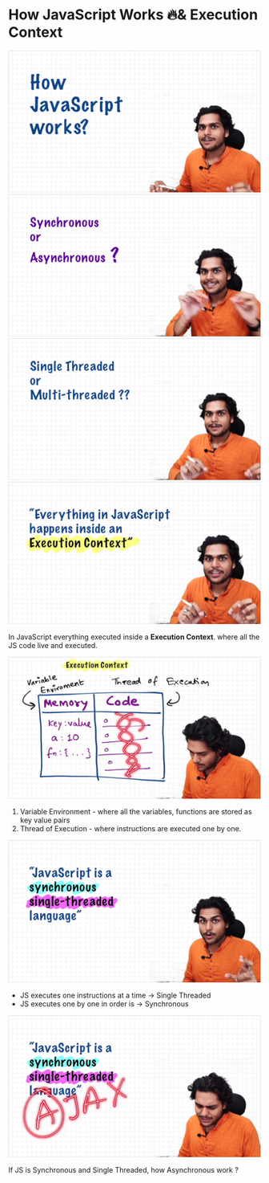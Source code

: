 # How JavaScript Works 🔥& Execution Context

![](./pics/1.png)
![](./pics/2.png)
![](./pics/3.png)
![](./pics/4.png)

In JavaScript everything executed inside a **Execution Context**. where all the JS code live and executed.

![](./pics/5.png)

1. Variable Environment - where all the variables, functions are stored as key value pairs
2. Thread of Execution - where instructions are executed one by one.

![](./pics/6.png)

- JS executes one instructions at a time -> Single Threaded
- JS executes one by one in order is -> Synchronous

![](./pics/7.png)

If JS is Synchronous and Single Threaded, how Asynchronous work ?
